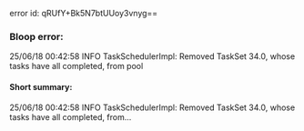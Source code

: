 error id: qRUfY+Bk5N7btUUoy3vnyg==
### Bloop error:

25/06/18 00:42:58 INFO TaskSchedulerImpl: Removed TaskSet 34.0, whose tasks have all completed, from pool
#### Short summary: 

25/06/18 00:42:58 INFO TaskSchedulerImpl: Removed TaskSet 34.0, whose tasks have all completed, from...